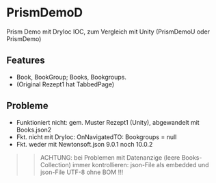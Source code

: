 # PrismDemoD

Prism Demo mit DryIoc IOC, zum Vergleich mit Unity (PrismDemoU oder PrismDemo)

## Features
* Book, BookGroup; Books, Bookgroups. 
* (Original Rezept1 hat TabbedPage)

## Probleme
* Funktioniert nicht: gem. Muster Rezept1 (Unity), abgewandelt mit Books.json2
* Fkt. nicht mit DryIoc: OnNavigatedTO: Bookgroups = null
* Fkt. weder mit Newtonsoft.json 9.0.1 noch 10.0.2

>> ACHTUNG: bei Problemen mit Datenanzige (leere Books-Collection) immer kontrollieren: json-File als embedded und json-File UTF-8 ohne BOM !!!
